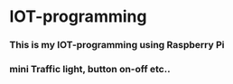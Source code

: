 # IOT-programming
### This is my IOT-programming using Raspberry Pi
### mini Traffic light, button on-off etc..
